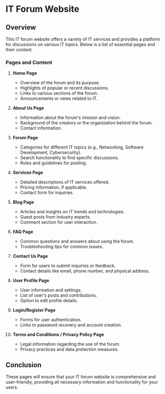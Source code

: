 # IT Forum Website

## Overview
This IT forum website offers a variety of IT services and provides a platform for discussions on various IT topics. Below is a list of essential pages and their content.

### Pages and Content

1. **Home Page**
   - Overview of the forum and its purpose.
   - Highlights of popular or recent discussions.
   - Links to various sections of the forum.
   - Announcements or news related to IT.

2. **About Us Page**
   - Information about the forum's mission and vision.
   - Background of the creators or the organization behind the forum.
   - Contact information.

3. **Forum Page**
   - Categories for different IT topics (e.g., Networking, Software Development, Cybersecurity).
   - Search functionality to find specific discussions.
   - Rules and guidelines for posting.

4. **Services Page**
   - Detailed descriptions of IT services offered.
   - Pricing information, if applicable.
   - Contact form for inquiries.

5. **Blog Page**
   - Articles and insights on IT trends and technologies.
   - Guest posts from industry experts.
   - Comment section for user interaction.

6. **FAQ Page**
   - Common questions and answers about using the forum.
   - Troubleshooting tips for common issues.

7. **Contact Us Page**
   - Form for users to submit inquiries or feedback.
   - Contact details like email, phone number, and physical address.

8. **User Profile Page**
   - User information and settings.
   - List of user's posts and contributions.
   - Option to edit profile details.

9. **Login/Register Page**
   - Forms for user authentication.
   - Links to password recovery and account creation.

10. **Terms and Conditions / Privacy Policy Page**
    - Legal information regarding the use of the forum.
    - Privacy practices and data protection measures.

## Conclusion
These pages will ensure that your IT forum website is comprehensive and user-friendly, providing all necessary information and functionality for your users.

